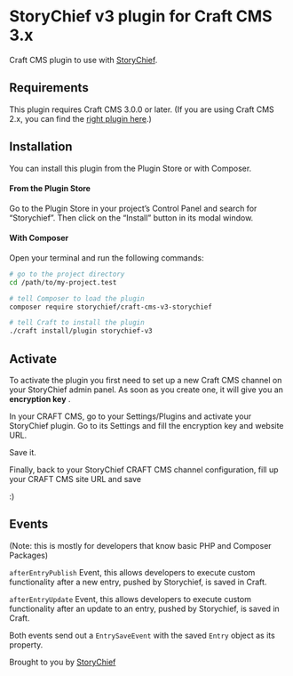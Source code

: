 
# StoryChief v3 plugin for Craft CMS 3.x

Craft CMS plugin to use with [StoryChief](https://storychief.io).


## Requirements

This plugin requires Craft CMS 3.0.0 or later. (If you are using Craft CMS 2.x, you can find the [right plugin here](https://github.com/Story-Chief/craft-cms-module-storychief).)


## Installation

You can install this plugin from the Plugin Store or with Composer.

#### From the Plugin Store

Go to the Plugin Store in your project’s Control Panel and search for “Storychief”. Then click on the “Install” button in its modal window.

#### With Composer

Open your terminal and run the following commands:

```bash
# go to the project directory
cd /path/to/my-project.test

# tell Composer to load the plugin
composer require storychief/craft-cms-v3-storychief

# tell Craft to install the plugin
./craft install/plugin storychief-v3
```


## Activate
To activate the plugin you first need to set up a new Craft CMS channel on your StoryChief admin panel. As soon as you create one, it will give you an **encryption key** .

In your CRAFT CMS, go to your Settings/Plugins and activate your StoryChief plugin. Go to its Settings and fill the encryption key and website URL. 

Save it.

Finally, back to your StoryChief CRAFT CMS channel configuration, fill up your CRAFT CMS site URL and save

:)

## Events
(Note: this is mostly for developers that know basic PHP and Composer Packages)

`afterEntryPublish` Event, this allows developers to execute custom functionality after a new entry, pushed by Storychief, is saved in Craft.

`afterEntryUpdate` Event, this allows developers to execute custom functionality after an update to an entry, pushed by Storychief, is saved in Craft.

Both events send out a `EntrySaveEvent` with the saved `Entry` object as its property.


Brought to you by [StoryChief](https://github.com/Story-Chief/)

